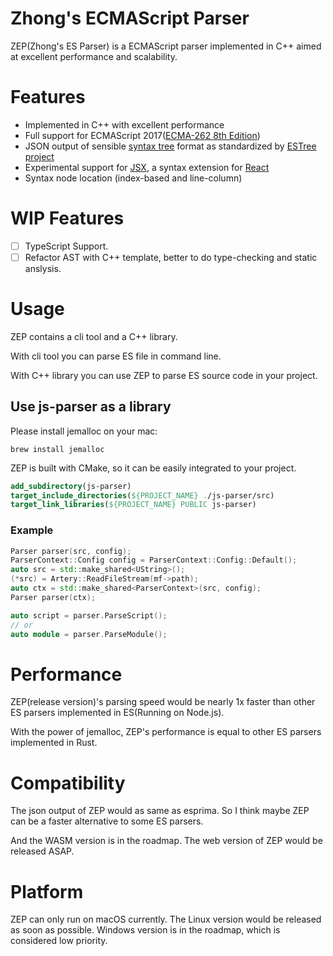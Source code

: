 # Zhong's ECMAScript Parser

ZEP(Zhong's ES Parser) is a ECMAScript parser
implemented in C++ aimed at excellent performance and
scalability.

# Features

- Implemented in C++ with excellent performance
- Full support for ECMAScript 2017([ECMA-262 8th Edition](http://www.ecma-international.org/publications/standards/Ecma-262.htm))
- JSON output of sensible [syntax tree](https://github.com/estree/estree/blob/master/es5.md) format as standardized by [ESTree project](https://github.com/estree/estree)
- Experimental support for [JSX](https://facebook.github.io/jsx/), a syntax extension for [React](https://facebook.github.io/react/)
- Syntax node location (index-based and line-column)

# WIP Features

- [ ] TypeScript Support.
- [ ] Refactor AST with C++ template, better to do type-checking and static anslysis.

# Usage

ZEP contains a cli tool and a C++ library.

With cli tool you can parse ES file in
command line.

With C++ library you can use ZEP to parse
ES source code in your project.

## Use js-parser as a library

Please install jemalloc on your mac:

```shell script
brew install jemalloc
```

ZEP is built with CMake, so it can be
easily integrated to your project.

```cmake
add_subdirectory(js-parser)
target_include_directories(${PROJECT_NAME} ./js-parser/src)
target_link_libraries(${PROJECT_NAME} PUBLIC js-parser)
```

### Example

```cpp
Parser parser(src, config);
ParserContext::Config config = ParserContext::Config::Default();
auto src = std::make_shared<UString>();
(*src) = Artery::ReadFileStream(mf->path);
auto ctx = std::make_shared<ParserContext>(src, config);
Parser parser(ctx);

auto script = parser.ParseScript();
// or
auto module = parser.ParseModule();

```

# Performance

ZEP(release version)'s parsing speed would be nearly 1x faster than
other ES parsers implemented in ES(Running on Node.js).

With the power of jemalloc,
ZEP's performance is equal to other ES parsers implemented in Rust.

# Compatibility

The json output of ZEP would as same as esprima. So I think maybe ZEP can be
a faster alternative to some ES parsers.

And the WASM version is in the roadmap. The web version of ZEP would be released ASAP.

# Platform

ZEP can only run on macOS currently.
The Linux version would be released
as soon as possible. Windows version
is in the roadmap, which is considered
low priority.
